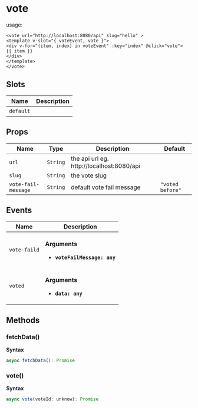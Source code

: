 # vote

usage:
```
<vote url="http://localhost:8080/api" slug="hello" >
<template v-slot="{ voteEvent, vote }">
<div v-for="(item, index) in voteEvent" :key="index" @click="vote">
{{ item }}
</div>
</template>
</vote>
```

## Slots

| Name      | Description |
| --------- | ----------- |
| `default` | &nbsp;      |

## Props

| Name                | Type     | Description                               | Default          |
| ------------------- | -------- | ----------------------------------------- | ---------------- |
| `url`               | `String` | the api url eg. http://localhost:8080/api |                  |
| `slug`              | `String` | the vote slug                             |                  |
| `vote-fail-message` | `String` | default vote fail message                 | `"voted before"` |

## Events

| Name         | Description                                                       |
| ------------ | ----------------------------------------------------------------- |
| `vote-faild` | <br>**Arguments**<br><ul><li>**`voteFailMessage: any`**</li></ul> |
| `voted`      | <br>**Arguments**<br><ul><li>**`data: any`**</li></ul>            |

## Methods

### fetchData()

**Syntax**

```typescript
async fetchData(): Promise
```

### vote()

**Syntax**

```typescript
async vote(voteId: unknow): Promise
```

